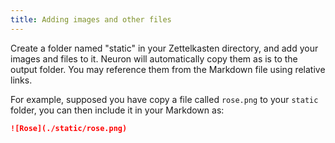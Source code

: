 ```yaml
---
title: Adding images and other files
---
```


Create a folder named "static" in your Zettelkasten directory, and add your
images and files to it. Neuron will automatically copy them as is to the output
folder. You may reference them from the Markdown file using relative links.

For example, supposed you have copy a file called `rose.png` to your `static`
folder, you can then include it in your Markdown as:

```markdown
![Rose](./static/rose.png)
```
